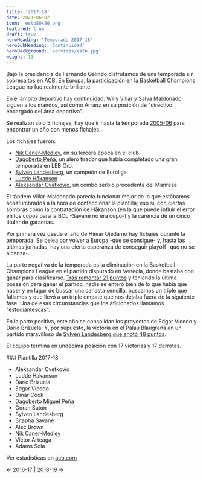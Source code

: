 ```yaml
---
title: '2017-18'
date: 2021-06-02
icon: 'estu80x80.png'
featured: true
draft: true
heroHeading: 'Temporada 2017-18'
heroSubHeading: 'Continuidad'
heroBackground: 'services/estu.jpg'
weight: 13
---
```


Bajo la presidencia de Fernando Galindo disfrutamos de una temporada sin sobresaltos en ACB. En Europa, la participación en la Basketball Champions League no fue realmente brillante.

En el ámbito deportivo hay continuidad: Willy Villar y Salva Maldonado siguen a los mandos, así como Arranz en su posición de "directivo encargado del área deportiva".

Se realizan solo 5 fichajes; hay que ir hasta la temporada [2005-06](https://nuestroestu.es/cronologia/2005-06) para encontrar un año con menos fichajes.

Los fichajes fueron:

* [Nik Caner-Medley](https://www.movistarestudiantes.com/liga-endesa/altas-bajas/nik-caner-medley-regresa-a-movistar-estudiantes/), en su tercera época en el club.
* [Dagoberto Peña](https://www.movistarestudiantes.com/liga-endesa/altas-bajas/dago-pena-puntos-para-movistar-estudiantes/), un alero tirador que había completado una gran temporada en LEB Oro.
* [Sylven Landesberg](https://as.com/baloncesto/2017/08/01/acb/1501588653_778067.html), un campeón de Euroliga
* [Ludde Håkanson](https://www.solobasket.com/liga-endesa/ludde-hakanson-jugador-de-movistar-estudiantes-para-las-tres-proximas-temporadas)
* [Aleksandar Cvetkovic](https://www.movistarestudiantes.com/liga-endesa/altas-bajas/aleksandar-cvetkovic-cierra-la-plantilla-de-movistar-estudiantes/), un combo serbio procedente del Manresa

El tándem Villar-Maldonado parecía funcionar mejor de lo que estábamos acostumbrados a la hora de confeccionar la plantilla; eso sí, con ciertas sombras como la contratación de Håkanson (en la que puede influir el error en los cupos para la BCL -Savané no era cupo-) y la carencia de un cinco titular de garantías.

Por primera vez desde el año de Himar Ojeda no hay fichajes durante la temporada. Se pelea por volver a Europa -que se consigue- y, hasta las últimas jornadas, hay una cierta esperanza de conseguir playoff -que no se alcanza-.

La parte negativa de la temporada es la eliminación en la Basketball Champions League en el partido disputado en Venecia, donde bastaba con ganar para clasificarse. [Tras remontar 21 puntos](https://www.marca.com/baloncesto/champions-league/2018/02/06/5a7a006ee2704e0f5e8b45f2.html) y teniendo la última posesión para ganar el partido, nadie se enteró bien de lo que había que hacer y en lugar de buscar una canasta sencilla, buscamos un triple que fallamos y que llevó a un triple empate que nos dejaba fuera de la siguiente fase. Una de esas circunstancias que los aficionados llamamos "estudiantescas".

En la parte positiva, este año se consolidan los proyectos de Edgar Vicedo y Darío Brizuela. Y, por supuesto, la victoria en el Palau Blaugrana en un partido maravilloso de [Sylven Landesberg que anotó 48 puntos](https://www.gigantes.com/liga-endesa/sylven-landesberg-best-acb/).

El equipo termina en undécima posición con 17 victorias y 17 derrotas.

### Plantilla 2017-18

- Aleksandar Cvetkovic
- Ludde Hakanson
- Darío Brizuela
- Edgar Vicedo
- Omar Cook
- Dagoberto Miguel Peña
- Goran Suton
- Sylven Landesberg
- Sitapha Savané
- Alec Brown
- Nik Caner-Medley
- Víctor Arteaga
- Adams Sola

Ver estadísticas en [acb.com](https://www.acb.com/club/estadisticas/id/6/temporada_id/2017)

[← 2016-17](https://nuestroestu.es/cronologia/2016-17/) | [2018-19 →](https://nuestroestu.es/cronologia/2018-19/)